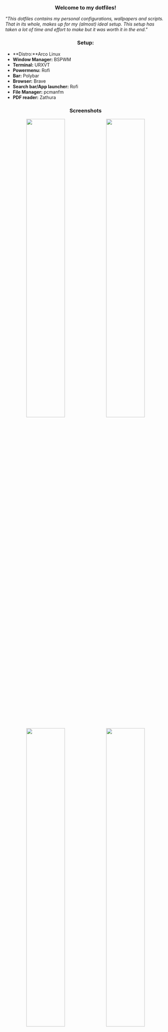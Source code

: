 ### <center>Welcome to my dotfiles!</center>
 <i>"This dotfiles contains my personal configurations, wallpapers and scripts.
 That in its whole, makes up for my (almost) ideal setup.
 This setup has taken a lot of time and effort to make but it was worth it in the end."</i>


### <center>Setup:</center>
* **Distro:**Arco Linux
* **Window Manager:** BSPWM
* **Terminal:** URXVT
* **Powermenu:** Rofi
* **Bar:** Polybar
* **Browser:** Brave
* **Search bar/App launcher:** Rofi
* **File Manager:** pcmanfm
* **PDF reader:** Zathura

### <center>Screenshots</center>
<p align="center">
  <img width="49%" src="" />
  <img width="49%" src="" />
  <img width="49%" src="" />
  <img width="49%" src="" />
</p>

